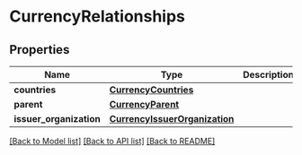 # CurrencyRelationships

## Properties
Name | Type | Description | Notes
------------ | ------------- | ------------- | -------------
**countries** | [**CurrencyCountries**](CurrencyCountries.md) |  | [optional] 
**parent** | [**CurrencyParent**](CurrencyParent.md) |  | [optional] 
**issuer_organization** | [**CurrencyIssuerOrganization**](CurrencyIssuerOrganization.md) |  | [optional] 

[[Back to Model list]](../README.md#documentation-for-models) [[Back to API list]](../README.md#documentation-for-api-endpoints) [[Back to README]](../README.md)


